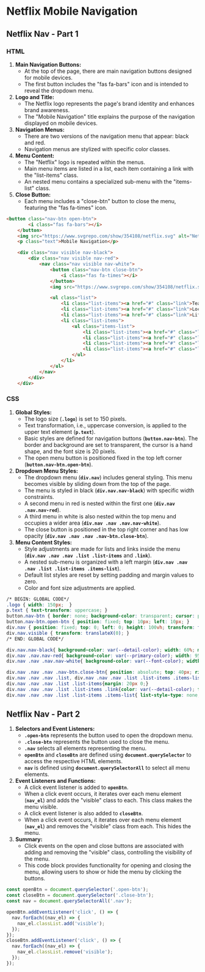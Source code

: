 # Netflix Mobile Navigation

## Netflix Nav - Part 1

### HTML

1. **Main Navigation Buttons:**
    - At the top of the page, there are main navigation buttons designed for mobile devices.
    - The first button includes the "fas fa-bars" icon and is intended to reveal the dropdown menu.
2. **Logo and Title:**
    - The Netflix logo represents the page's brand identity and enhances brand awareness.
    - The "Mobile Navigation" title explains the purpose of the navigation displayed on mobile devices.
3. **Navigation Menus:**
    - There are two versions of the navigation menu that appear: black and red.
    - Navigation menus are stylized with specific color classes.
4. **Menu Content:**
    - The "Netflix" logo is repeated within the menus.
    - Main menu items are listed in a list, each item containing a link with the "list-items" class.
    - An nested menu contains a specialized sub-menu with the "items-list" class.
5. **Close Button:**
    - Each menu includes a "close-btn" button to close the menu, featuring the "fas fa-times" icon.

```html
<button class="nav-btn open-btn">
        <i class="fas fa-bars"></i>
    </button>
    <img src="https://www.svgrepo.com/show/354108/netflix.svg" alt="Netflix" class="logo">
    <p class="text">Mobile Navigation</p>

    <div class="nav visible nav-black">
        <div class="nav visible nav-red">
            <nav class="nav visible nav-white">
                <button class="nav-btn close-btn">
                    <i class="fas fa-times"></i>
                </button>
                <img src="https://www.svgrepo.com/show/354108/netflix.svg" alt="Netflix" class="logo">

                <ul class="list">
                    <li class="list-items"><a href="#" class="link">Teams</a></li>
                    <li class="list-items"><a href="#" class="link">Locations</a></li>
                    <li class="list-items"><a href="#" class="link">Life at Netflix</a></li>
                    <li class="list-items">
                        <ul class="items-list">
                            <li class="list-items"><a href="#" class="link">Netflix Culture Memo</a></li>
                            <li class="list-items"><a href="#" class="link">Work Life Balance</a></li>
                            <li class="list-items"><a href="#" class="link">Inclusion & Diversity</a></li>
                            <li class="list-items"><a href="#" class="link">Blog</a></li>
                        </ul>
                    </li>
                </ul>
            </nav>
        </div>
    </div>
```

### CSS

1. **Global Styles:**
    - The logo size (**`.logo`**) is set to 150 pixels.
    - Text transformation, i.e., uppercase conversion, is applied to the upper text element (**`p.text`**).
    - Basic styles are defined for navigation buttons (**`button.nav-btn`**). The border and background are set to transparent, the cursor is a hand shape, and the font size is 20 pixels.
    - The open menu button is positioned fixed in the top left corner (**`button.nav-btn.open-btn`**).
2. **Dropdown Menu Styles:**
    - The dropdown menu (**`div.nav`**) includes general styling. This menu becomes visible by sliding down from the top of the page.
    - The menu is styled in black (**`div.nav.nav-black`**) with specific width constraints.
    - A second menu in red is nested within the first one (**`div.nav .nav.nav-red`**).
    - A third menu in white is also nested within the top menu and occupies a wider area (**`div.nav .nav .nav.nav-white`**).
    - The close button is positioned in the top right corner and has low opacity (**`div.nav .nav .nav .nav-btn.close-btn`**).
3. **Menu Content Styles:**
    - Style adjustments are made for lists and links inside the menu (**`div.nav .nav .nav .list .list-items`** and **`.link`**).
    - A nested sub-menu is organized with a left margin (**`div.nav .nav .nav .list .list-items .items-list`**).
    - Default list styles are reset by setting padding and margin values to zero.
    - Color and font size adjustments are applied.

```css
/* BEGIN: GLOBAL CODE*/
.logo { width: 150px;  }
p.text { text-transform: uppercase; }
button.nav-btn { border: none; background-color: transparent; cursor: pointer; font-size: 20px; }
button.nav-btn.open-btn { position: fixed; top: 10px; left: 10px; }
div.nav { position: fixed; top: 0; left: 0; height: 100vh; transform: translateX(-100%); transition: transform 0.3s ease-in-out; }
div.nav.visible { transform: translateX(0); }
/* END: GLOBAL CODE*/

div.nav.nav-black{ background-color: var(--detail-color); width: 60%; max-width: 480px; min-width: 320px; }
div.nav .nav.nav-red{ background-color: var(--primary-color); width: 95%; }
div.nav .nav .nav.nav-white{ background-color: var(--font-color); width: 95%; padding: 40px; position: relative; }

div.nav .nav .nav .nav-btn.close-btn{ position: absolute; top: 40px; right: 30px; opacity: 0.3; }
div.nav .nav .nav .list, div.nav .nav .nav .list .list-items .items-list{list-style-type: none; padding: 0;}
div.nav .nav .nav .list .list-items{margin: 20px 0;}
div.nav .nav .nav .list .list-items .link{color: var(--detail-color); font-size: 14px; text-decoration: none; text-transform: uppercase;}
div.nav .nav .nav .list .list-items .items-list{ list-style-type: none; padding-left: 20px; }
```

## Netflix Nav - Part 2

1. **Selectors and Event Listeners:**
    - **`.open-btn`** represents the button used to open the dropdown menu.
    - **`.close-btn`** represents the button used to close the menu.
    - **`.nav`** selects all elements representing the menu.
    - **`openBtn`** and **`closeBtn`** are defined using **`document.querySelector`** to access the respective HTML elements.
    - **`nav`** is defined using **`document.querySelectorAll`** to select all menu elements.
2. **Event Listeners and Functions:**
    - A click event listener is added to **`openBtn`**.
    - When a click event occurs, it iterates over each menu element (**`nav_el`**) and adds the "visible" class to each. This class makes the menu visible.
    - A click event listener is also added to **`closeBtn`**.
    - When a click event occurs, it iterates over each menu element (**`nav_el`**) and removes the "visible" class from each. This hides the menu.
3. **Summary:**
    - Click events on the open and close buttons are associated with adding and removing the "visible" class, controlling the visibility of the menu.
    - This code block provides functionality for opening and closing the menu, allowing users to show or hide the menu by clicking the buttons.

```jsx
const openBtn = document.querySelector('.open-btn');
const closeBtn = document.querySelector('.close-btn');
const nav = document.querySelectorAll('.nav');

openBtn.addEventListener('click', () => {
  nav.forEach((nav_el) => {
    nav_el.classList.add('visible');
  });
});
closeBtn.addEventListener('click', () => {
  nav.forEach((nav_el) => {
    nav_el.classList.remove('visible');
  });
});
```
